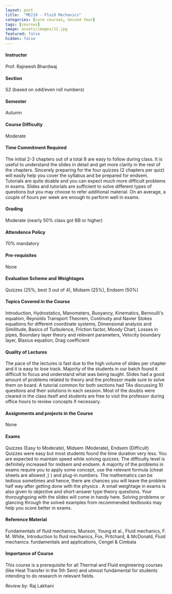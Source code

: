 ```yaml
---
layout: post
title:  "ME219 - Fluid Mechanics"
categories: [core courses, Second Year]
tags: [courses]
image: assets/images/12.jpg
featured: false
hidden: false
---
```


#### Instructor
Prof. Rajneesh Bhardwaj 

#### Section
S2 (based on odd/even roll numbers)	

#### Semester
Autumn

#### Course Difficulty
Moderate 

#### Time Commitment Required
The initial 2-3 chapters out of a total 8 are easy to follow during class. It is useful to understand the slides in detail and get more clarity in the rest of the chapters. Sincerely preparing for the four quizzes (2 chapters per quiz) will easily help you cover the syllabus and be prepared for endsem. Tutorials are quite doable and you can expect much more difficult problems in exams. Slides and tutorials are sufficient to solve different types of questions but you may choose to refer additional material. On an average, a couple of hours per week are enough to perform well in exams. 

#### Grading
Moderate (nearly 50% class got BB or higher)

#### Attendence Policy
70% mandatory 	

#### Pre-requisites
None

#### Evaluation Scheme and Weightages
Quizzes (25%, best 3 out of 4), Midsem (25%), Endsem (50%)

#### Topics Covered in the Course
Introduction, Hydrostatics, Manometers, Buoyancy, Kinematics, Bernoulli's equation, Reynolds Transport Theorem, Continuity and Navier Stokes equations for different coordinate systems, Dimensional analysis and Similitude, Basics of Turbulence, Friction factor, Moody Chart, Losses in pipes, Boundary layer theory and relevant parameters, Velocity boundary layer, Blasius equation, Drag coefficient 

#### Quality of Lectures
The pace of the lectures is fast due to the high volume of slides per chapter and it is easy to lose track. Majority of the students in our batch found it difficult to focus and understand what was being taught. Slides had a good amount of problems related to theory and the professor made sure to solve them on board. A tutorial common for both sections had TAs discussing 10 questions and their solutions in each session. Most of the doubts were cleared in the class itself and students are free to visit the professor during office hours to review concepts if necessary. 

#### Assignments and projects in the Course
None

#### Exams
Quizzes (Easy to Moderate), Midsem (Moderate), Endsem (Difficult)
Quizzes were easy but most students found the time duration very less. You are expected to maintain speed while solving quizzes. The difficulty level is definitely increased for midsem and endsem. A majority of the problems in exams require you to apply some concept, use the relevant formula (cheat sheets are allowed ;) ) and plug-in numbers. The mathematics can be tedious sometimes and hence, there are chances you will leave the problem half way after getting done with the physics . A small weightage in exams is also given to objective and short-answer type theory questions. Your thoroughgoing with the slides will come in handy here. Solving problems or glancing through the solved examples from recommended textbooks may help you score better in exams. 

#### Reference Material
Fundamentals of fluid mechanics, Munson, Young et al., Fluid mechanics, F. M. White, Introduction to fluid mechanics, Fox, Pritchard, & McDonald, Fluid mechanics: fundamentals and applications, Cengel & Cimbala

#### Importance of Course
This course is a prerequisite for all Thermal and Fluid engineering courses (like Heat Transfer in the 5th Sem) and utmost fundamental for students intending to do research in relevant fields. 

*Review by:* Raj Lakhani

